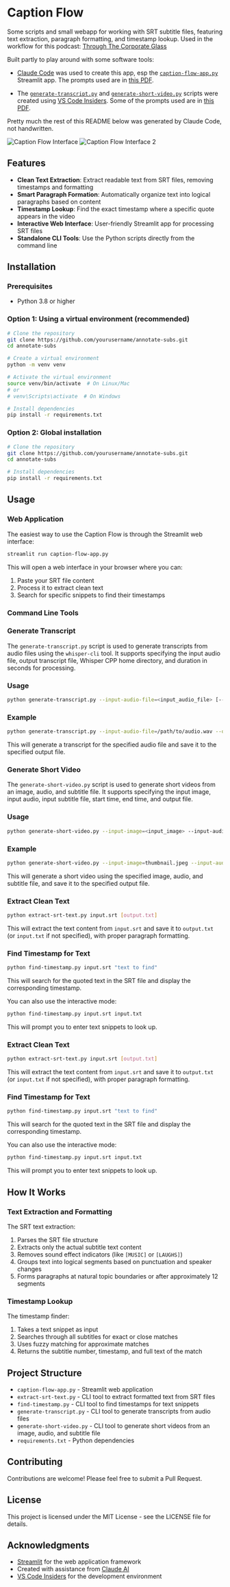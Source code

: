 # Caption Flow

Some scripts and small webapp for working with SRT subtitle files, featuring text extraction, paragraph formatting, and timestamp lookup. Used in the workflow for this podcast: [Through The Corporate Glass](https://www.throughthecorporateglass.com/)

Built partly to play around with some software tools:

* [Claude Code](https://www.anthropic.com/news/claude-3-7-sonnet) was used to create this app, esp the [`caption-flow-app.py`](caption-flow-app.py) Streamlit app. The prompts used are in [this PDF](claude-prompt-session-srt-analyzer.pdf).

* The [`generate-transcript.py`](generate-transcript.py) and [`generate-short-video.py`](generate-short-video.py) scripts were created using [VS Code Insiders](https://code.visualstudio.com/insiders/). Some of the prompts used are in [this PDF](vs-code-prompts-1.pdf).

Pretty much the rest of this README below was generated by Claude Code, not handwritten.

![Caption Flow Interface](caption-flow-app-1.png)
![Caption Flow Interface 2](caption-flow-app-2.png)

## Features

- **Clean Text Extraction**: Extract readable text from SRT files, removing timestamps and formatting
- **Smart Paragraph Formation**: Automatically organize text into logical paragraphs based on content
- **Timestamp Lookup**: Find the exact timestamp where a specific quote appears in the video
- **Interactive Web Interface**: User-friendly Streamlit app for processing SRT files
- **Standalone CLI Tools**: Use the Python scripts directly from the command line

## Installation

### Prerequisites

- Python 3.8 or higher

### Option 1: Using a virtual environment (recommended)

```bash
# Clone the repository
git clone https://github.com/yourusername/annotate-subs.git
cd annotate-subs

# Create a virtual environment
python -m venv venv

# Activate the virtual environment
source venv/bin/activate  # On Linux/Mac
# or
# venv\Scripts\activate  # On Windows

# Install dependencies
pip install -r requirements.txt
```

### Option 2: Global installation

```bash
# Clone the repository
git clone https://github.com/yourusername/annotate-subs.git
cd annotate-subs

# Install dependencies
pip install -r requirements.txt
```

## Usage

### Web Application

The easiest way to use the Caption Flow is through the Streamlit web interface:

```bash
streamlit run caption-flow-app.py
```

This will open a web interface in your browser where you can:
1. Paste your SRT file content
2. Process it to extract clean text
3. Search for specific snippets to find their timestamps

### Command Line Tools

### Generate Transcript

The `generate-transcript.py` script is used to generate transcripts from audio files using the `whisper-cli` tool. It supports specifying the input audio file, output transcript file, Whisper CPP home directory, and duration in seconds for processing.

### Usage

```bash
python generate-transcript.py --input-audio-file=<input_audio_file> [--output-transcript-file=<output_transcript_file>] [--whisper-cpp-home=<whisper_cpp_home>] [--duration-sec=<duration_sec>]
```

### Example

```bash
python generate-transcript.py --input-audio-file=/path/to/audio.wav --output-transcript-file=/path/to/output.srt --whisper-cpp-home=/path/to/whisper.cpp --duration-sec=60
```

This will generate a transcript for the specified audio file and save it to the specified output file.

### Generate Short Video

The `generate-short-video.py` script is used to generate short videos from an image, audio, and subtitle file. It supports specifying the input image, input audio, input subtitle file, start time, end time, and output file.

### Usage

```bash
python generate-short-video.py --input-image=<input_image> --input-audio=<input_audio> --input-srt=<input_srt> --start-time=<start_time> --end-time=<end_time> --output-file=<output_file>
```

### Example

```bash
python generate-short-video.py --input-image=thumbnail.jpeg --input-audio=episode-audio.wav --input-srt=episode-transcript.srt --start-time=00:31:22.880 --end-time=00:32:25.500 --output-file=episode-short-1.mp4
```

This will generate a short video using the specified image, audio, and subtitle file, and save it to the specified output file.

### Extract Clean Text

```bash
python extract-srt-text.py input.srt [output.txt]
```

This will extract the text content from `input.srt` and save it to `output.txt` (or `input.txt` if not specified), with proper paragraph formatting.

### Find Timestamp for Text

```bash
python find-timestamp.py input.srt "text to find"
```

This will search for the quoted text in the SRT file and display the corresponding timestamp.

You can also use the interactive mode:

```bash
python find-timestamp.py input.srt input.txt
```

This will prompt you to enter text snippets to look up.

### Extract Clean Text

```bash
python extract-srt-text.py input.srt [output.txt]
```

This will extract the text content from `input.srt` and save it to `output.txt` (or `input.txt` if not specified), with proper paragraph formatting.

### Find Timestamp for Text

```bash
python find-timestamp.py input.srt "text to find"
```

This will search for the quoted text in the SRT file and display the corresponding timestamp.

You can also use the interactive mode:

```bash
python find-timestamp.py input.srt input.txt
```

This will prompt you to enter text snippets to look up.

## How It Works

### Text Extraction and Formatting

The SRT text extraction:
1. Parses the SRT file structure
2. Extracts only the actual subtitle text content
3. Removes sound effect indicators (like `[MUSIC]` or `[LAUGHS]`)
4. Groups text into logical segments based on punctuation and speaker changes
5. Forms paragraphs at natural topic boundaries or after approximately 12 segments

### Timestamp Lookup

The timestamp finder:
1. Takes a text snippet as input
2. Searches through all subtitles for exact or close matches
3. Uses fuzzy matching for approximate matches
4. Returns the subtitle number, timestamp, and full text of the match

## Project Structure

- `caption-flow-app.py` - Streamlit web application
- `extract-srt-text.py` - CLI tool to extract formatted text from SRT files
- `find-timestamp.py` - CLI tool to find timestamps for text snippets
- `generate-transcript.py` - CLI tool to generate transcripts from audio files
- `generate-short-video.py` - CLI tool to generate short videos from an image, audio, and subtitle file
- `requirements.txt` - Python dependencies

## Contributing

Contributions are welcome! Please feel free to submit a Pull Request.

## License

This project is licensed under the MIT License - see the LICENSE file for details.

## Acknowledgments

- [Streamlit](https://streamlit.io/) for the web application framework
- Created with assistance from [Claude AI](https://claude.ai/)
- [VS Code Insiders](https://code.visualstudio.com/insiders/) for the development environment
